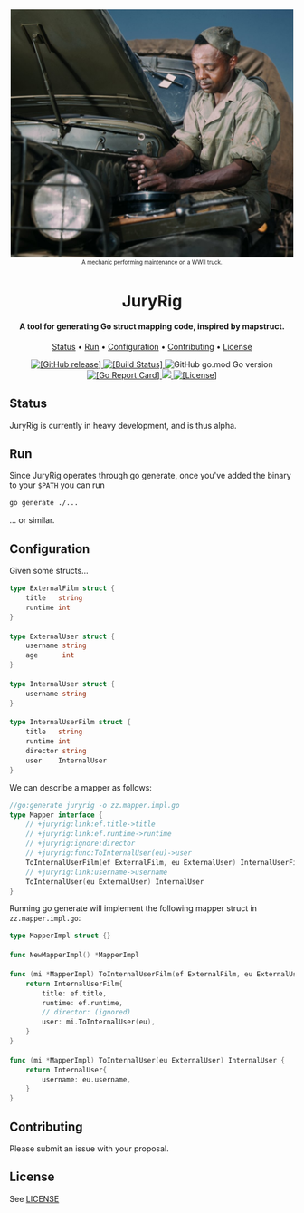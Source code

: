 <div align="center"><img src="man-truck.jpg" width="500" alt="Photograph of a man fixing a truck."></div>
<div align="center"><small><sup>A mechanic performing maintenance on a WWII truck.</i></sup></small></div>
<h1 align="center">
  <b>JuryRig</b>
</h1>

<h4 align="center">A tool for generating Go struct mapping code, inspired by mapstruct. </h4>

<p align="center">
  <a href="#status">Status</a> •
  <a href="#run">Run</a> •
  <a href="#configuration">Configuration</a> •
  <a href="#contributing">Contributing</a> •
  <a href="#license">License</a>
</p>

<p align="center">
  <a href="https://github.com/liampulles/juryrig/releases">
    <img src="https://img.shields.io/github/release/liampulles/juryrig.svg" alt="[GitHub release]">
  </a>
  <a href="https://travis-ci.com/liampulles/juryrig">
    <img src="https://travis-ci.com/liampulles/juryrig.svg?branch=master" alt="[Build Status]">
  </a>
    <img alt="GitHub go.mod Go version" src="https://img.shields.io/github/go-mod/go-version/liampulles/juryrig">
  <a href="https://goreportcard.com/report/github.com/liampulles/juryrig">
    <img src="https://goreportcard.com/badge/github.com/liampulles/juryrig" alt="[Go Report Card]">
  </a>
  <a href="https://codecov.io/gh/liampulles/juryrig">
    <img src="https://codecov.io/gh/liampulles/juryrig/branch/master/graph/badge.svg" />
  </a>
  <a href="https://github.com/liampulles/juryrig/blob/master/LICENSE.md">
    <img src="https://img.shields.io/github/license/liampulles/juryrig.svg" alt="[License]">
  </a>
</p>

## Status

JuryRig is currently in heavy development, and is thus alpha.

## Run

Since JuryRig operates through go generate, once you've added the binary to your `$PATH` you can run

```bash
go generate ./...
```

... or similar.

## Configuration

Given some structs...

```go
type ExternalFilm struct {
    title   string
    runtime int
}

type ExternalUser struct {
    username string
    age      int
}

type InternalUser struct {
    username string
}

type InternalUserFilm struct {
    title   string
    runtime int
    director string
    user    InternalUser
}
```

We can describe a mapper as follows:

```go
//go:generate juryrig -o zz.mapper.impl.go
type Mapper interface {
    // +juryrig:link:ef.title->title
    // +juryrig:link:ef.runtime->runtime
    // +juryrig:ignore:director
    // +juryrig:func:ToInternalUser(eu)->user
    ToInternalUserFilm(ef ExternalFilm, eu ExternalUser) InternalUserFilm
    // +juryrig:link:username->username
    ToInternalUser(eu ExternalUser) InternalUser
}
```

Running go generate will implement the following mapper struct in `zz.mapper.impl.go`:

```go
type MapperImpl struct {}

func NewMapperImpl() *MapperImpl

func (mi *MapperImpl) ToInternalUserFilm(ef ExternalFilm, eu ExternalUser) InternalUserFilm {
    return InternalUserFilm{
        title: ef.title,
        runtime: ef.runtime,
        // director: (ignored)
        user: mi.ToInternalUser(eu),
    }
}

func (mi *MapperImpl) ToInternalUser(eu ExternalUser) InternalUser {
    return InternalUser{
        username: eu.username,
    }
}
```

## Contributing

Please submit an issue with your proposal.

## License

See [LICENSE](LICENSE)
